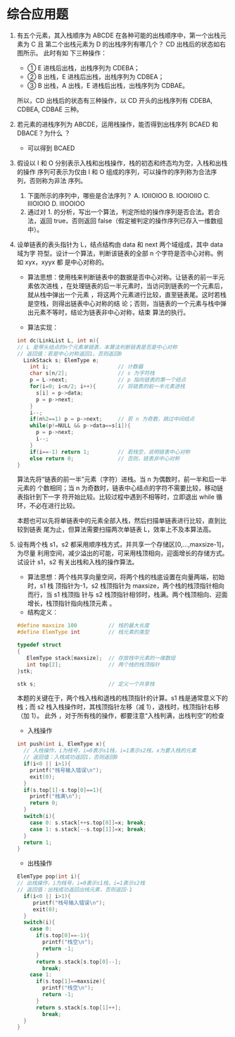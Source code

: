 # 综合应用题

1. 有五个元素，其入栈顺序为 ABCDE 在各种可能的出栈顺序中，第一个出栈元素为 C 且
   第二个出栈元素为 D 的出栈序列有哪几个？ CD 出栈后的状态如右图所示。 此时有如
   下三种操作：

    - ① E 进栈后出栈，出栈序列为 CDEBA；
    - ② B 出栈，E 进栈后出栈，出栈序列为 CDBEA；
    - ③ B 出栈，A 出栈，E 进栈后出栈，出栈序列为 CDBAE。

    所以，CD 出栈后的状态有三种操作，以 CD 开头的出栈序列有 CDEBA, CDBEA, CDBAE
    三种。

2. 若元素的进栈序列为 ABCDE，运用栈操作，能否得到出栈序列 BCAED 和 DBACE？为什么
   ？

    - 可以得到 BCAED

3. 假设以 I 和 O 分别表示入栈和出栈操作，栈的初态和终态均为空，入栈和出栈的操作
   序列可表示为仅由 I 和 O 组成的序列，可以操作的序列称为合法序列，否则称为非法
   序列。

    1. 下面所示的序列中，哪些是合法序列？ A. IOIIOIOO B. IOOIOIIO C. IIIOIOIO D.
       IIIOOIOO
    2. 通过对 1. 的分析，写出一个算法，判定所给的操作序列是否合法。若合法，返回
       true，否则返回 false（假定被判定的操作序列已存入一维数组中）。

4. 设单链表的表头指针为 L，结点结构由 data 和 next 两个域组成，其中 data 域为字
   符型。设计一个算法，判断该链表的全部 n 个字符是否中心对称。例如 xyx，xyyx 都
   是中心对称的。

    - 算法思想：使用栈来判断链表中的数据是否中心对称。让链表的前一半元素依次进栈
      ，在处理链表的后一半元素时，当访问到链表的一个元素后，就从栈中弹出一个元素
      ，将这两个元素进行比较，直至链表尾。这时若栈是空栈，则得出链表中心对称的结
      论；否则，当链表的一个元素与栈中弹出元素不等时，结论为链表非中心对称，结束
      算法的执行。

    - 算法实现：

    ```c
    int dc(LinkList L, int n){
    // L 是带头结点的n个元素单链表，本算法判断链表是否是中心对称
    // 返回值：若是中心对称返回1，否则返回0
      LinkStack s; ElemType e;
        int i;                      // 计数器
        char s[n/2];                // s 为字符栈
        p = L->next;                // p 指向链表的第一个结点
        for(i=0; i<n/2; i++){       // 将链表的前一半元素进栈
          s[i] = p->data;
          p = p->next;
        }
        i--;
        if(n%2==1) p = p->next;     // 若 n 为奇数，跳过中间结点
        while(p!=NULL && p->data==s[i]){
          p = p->next;
          i--;
        }
        if(i==-1) return 1;         // 若栈空，说明链表中心对称
        else return 0;              // 否则，链表非中心对称
    }
    ```

    算法先将“链表的前一半”元素（字符）进栈。当 n 为偶数时，前一半和后一半元素的
    个数相同；当 n 为奇数时，链表中心结点的字符不需要比较，移动链表指针到下一字
    符开始比较。比较过程中遇到不相等时，立即退出 while 循环，不必在进行比较。

    本题也可以先将单链表中的元素全部入栈，然后扫描单链表进行比较，直到比较到链表
    尾为止，但算法需要扫描两次单链表 L，效率上不及本算法高。

5. 设有两个栈 s1，s2 都采用顺序栈方式，并共享一个存储区[0,...,maxsize-1]，为尽量
   利用空间，减少溢出的可能，可采用栈顶相向，迎面增长的存储方式。试设计 s1，s2
   有关出栈和入栈的操作算法。

    - 算法思想：两个栈共享向量空间，将两个栈的栈底设置在向量两端，初始时，s1 栈
      顶指针为-1，s2 栈顶指针为 maxsize，两个栈的栈顶指针相向而行，当 s1 栈顶指
      针与 s2 栈顶指针相邻时，栈满。两个栈顶相向、迎面增长，栈顶指针指向栈顶元素
      。
    - 结构定义：

    ```c
    #define maxsize 100          // 栈的最大长度
    #define ElemType int         // 栈元素的类型

    typedef struct
    {
       ElemType stack[maxsize];  // 存放栈中元素的一维数组
       int top[2];               // 两个栈的栈顶指针
    }stk;

    stk s;                       // 定义一个共享栈
    ```

    本题的关键在于，两个栈入栈和退栈的栈顶指针的计算。s1 栈是通常意义下的栈；而
    s2 栈入栈操作时，其栈顶指针左移（减 1），退栈时，栈顶指针右移（加 1）。 此外
    ，对于所有栈的操作，都要注意“入栈判满，出栈判空”的检查

    - 入栈操作

    ```c
    int push(int i, ElemType x){
      // 入栈操作，i为栈号，i=0表示s1栈，i=1表示s2栈，x为要入栈的元素
      // 返回值：入栈成功返回1，否则返回0
      if(i<0 || i>1){
        printf("栈号输入错误\n");
        exit(0);
      }
      if(s.top[1]-s.top[0]==1){
        printf("栈满\n");
        return 0;
      }
      switch(i){
        case 0: s.stack[++s.top[0]]=x; break;
        case 1: s.stack[--s.top[1]]=x; break;
      }
      return 1;
    }
    ```

    - 出栈操作

    ```c
    ElemType pop(int i){
    // 出栈操作，i为栈号，i=0表示s1栈，i=1表示s2栈
    // 返回值：出栈成功返回出栈元素，否则返回-1
      if(i<0 || i>1){
         printf("栈号输入错误\n");
         exit(0);
      }
      switch(i){
        case 0:
          if(s.top[0]==-1){
            printf("栈空\n");
            return -1;
          }
          return s.stack[s.top[0]--];
            break;
        case 1:
          if(s.top[1]==maxsize){
            printf("栈空\n");
            return -1;
          }
          return s.stack[s.top[1]++];
            break;
      }
    }
    ```
